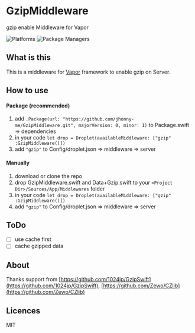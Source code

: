 # GzipMiddleware
gzip enable  Middleware for Vapor

![Platforms](https://img.shields.io/badge/platforms-Linux%20%7C%20OS%20X-blue.svg)
![Package Managers](https://img.shields.io/badge/package%20managers-SwiftPM-yellow.svg)

## What is this
This is a middleware for [Vapor](https://vapor.codes/) framework to enable gzip on Server.

## How to use
#### Package (recommended)
1. add `.Package(url: "https://github.com/jhonny-me/GzipMiddleware.git", majorVersion: 0, minor: 1)` to Package.swift => dependencies
2. in your code `let drop = Droplet(availableMiddleware: ["gzip" :GzipMiddleware()])`
3. add `"gzip"` to Config/droplet.json => middleware => server

#### Manually
1. download or clone the repo
2. drop GzipMiddleware.swift and Data+Gzip.swift to your `<Project Dir>/Sources/App/Middlewares` folder
2. in your code `let drop = Droplet(availableMiddleware: ["gzip" :GzipMiddleware()])`
3. add `"gzip"` to Config/droplet.json => middleware => server

## ToDo

- [ ] use cache first
- [ ] cache gzipped data

## About
Thanks support from [https://github.com/1024jp/GzipSwift](https://github.com/1024jp/GzipSwift), [https://github.com/Zewo/CZlib](https://github.com/Zewo/CZlib)

## Licences

MIT
